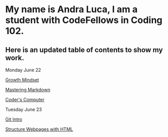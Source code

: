 # My name is Andra Luca, I am a student with CodeFellows in Coding 102.

## Here is an updated table of contents to show my work.

Monday June 22

[Growth Mindset](growthmindset.md) 

[Mastering Markdown](reading_class1.md)

[Coder's Computer](coders_computer.md)

Tuesday June 23

[Git Intro](reading_class3.md)

[Structure Webpages with HTML](reading_class4.md)